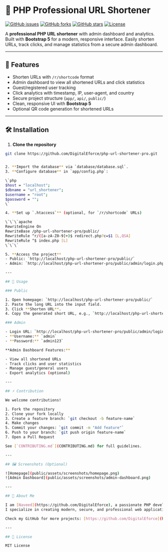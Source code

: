 # 🚀 PHP Professional URL Shortener

[![GitHub issues](https://img.shields.io/github/issues/DigitalEforce/php-url-shortener-pro)](https://github.com/DigitalEforce/php-url-shortener-pro/issues)
[![GitHub forks](https://img.shields.io/github/forks/DigitalEforce/php-url-shortener-pro)](https://github.com/DigitalEforce/php-url-shortener-pro/network)
[![GitHub stars](https://img.shields.io/github/stars/DigitalEforce/php-url-shortener-pro)](https://github.com/DigitalEforce/php-url-shortener-pro/stargazers)
[![License](https://img.shields.io/github/license/DigitalEforce/php-url-shortener-pro)](LICENSE.md)

A **professional PHP URL shortener** with admin dashboard and analytics.  
Built with **Bootstrap 5** for a modern, responsive interface. Easily shorten URLs, track clicks, and manage statistics from a secure admin dashboard.

---

## 🌟 Features

- Shorten URLs with `/r/shortcode` format  
- Admin dashboard to view all shortened URLs and click statistics  
- Guest/registered user tracking  
- Click analytics with timestamp, IP, user-agent, and country  
- Secure project structure (`app/`, `api/`, `public/`)  
- Clean, responsive UI with **Bootstrap 5**  
- Optional QR code generation for shortened URLs  

---

## 🛠 Installation

1. **Clone the repository**

```bash
git clone https://github.com/DigitalEforce/php-url-shortener-pro.git


2. **Import the database** via `database/database.sql`.
3. **Configure database** in `app/config.php`:

\`php
$host = "localhost";
$dbname = "url_shortener";
$username = "root";
$password = "";
\`

4. **Set up `.htaccess`** (optional, for `/r/shortcode` URLs)

\`\`\`apache
RewriteEngine On
RewriteBase /php-url-shortener-pro/public/
RewriteRule ^r/([a-zA-Z0-9]+)$ redirect.php?c=$1 [L,QSA]
RewriteRule ^$ index.php [L]
\`\`\`

5. **Access the project**
- Public: `http://localhost/php-url-shortener-pro/public/`  
- Admin: `http://localhost/php-url-shortener-pro/public/admin/login.php`

---

## 🎯 Usage

### Public

1. Open homepage: `http://localhost/php-url-shortener-pro/public/`
2. Paste the long URL into the input field.
3. Click **Shorten URL**.
4. Copy the generated short URL, e.g., `http://localhost/php-url-shortener-pro/public/r/abc123`

### Admin

- Login URL: `http://localhost/php-url-shortener-pro/public/admin/login.php`
- **Username:** `admin`  
- **Password:** `admin123`

**Admin Dashboard Features:**

- View all shortened URLs
- Track clicks and user statistics
- Manage guest/general users
- Export analytics (optional)

---

## ⚡ Contribution

We welcome contributions!  

1. Fork the repository  
2. Clone your fork locally  
3. Create a feature branch: `git checkout -b feature-name`  
4. Make changes  
5. Commit your changes: `git commit -m "Add feature"`  
6. Push to your branch: `git push origin feature-name`  
7. Open a Pull Request  

See [`CONTRIBUTING.md`](CONTRIBUTING.md) for full guidelines.

---

## 🖼 Screenshots (Optional)

![Homepage](public/assets/screenshots/homepage.png)  
![Admin Dashboard](public/assets/screenshots/admin-dashboard.png)

---

## 📌 About Me

I am [Naveed](https://github.com/DigitalEforce), a passionate PHP developer.  
I specialize in creating modern, secure, and professional web applications using PHP, MySQL, and Bootstrap.  

Check my GitHub for more projects: [https://github.com/DigitalEforce](https://github.com/DigitalEforce)

---

## 📄 License

MIT License
